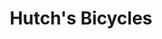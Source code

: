 ---
title: "Hutch's Bicycles"
url: /bend/hutchs-bicycles-northwest-columbia-street/
shop: Fahrrad
---